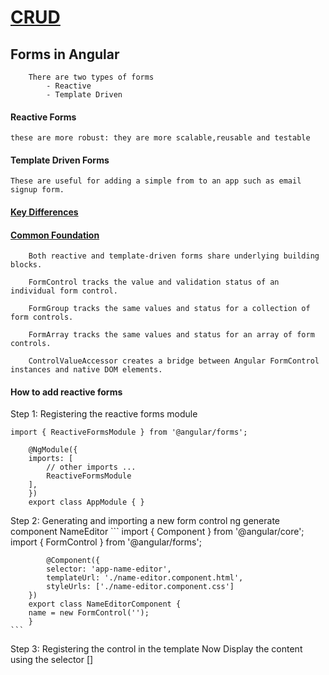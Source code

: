 # [CRUD](https://stackblitz.com/github/SaurabhTiwari95/CRUD)

## Forms in Angular

```
    There are two types of forms
        - Reactive
        - Template Driven
```

#### Reactive Forms

    these are more robust: they are more scalable,reusable and testable

#### Template Driven Forms

    These are useful for adding a simple from to an app such as email signup form.

#### [Key Differences](https://angular.io/guide/forms-overview#key-differences)

#### [Common Foundation](https://angular.io/guide/forms-overview#common-foundation)

```
    Both reactive and template-driven forms share underlying building blocks.

    FormControl tracks the value and validation status of an individual form control.

    FormGroup tracks the same values and status for a collection of form controls.

    FormArray tracks the same values and status for an array of form controls.

    ControlValueAccessor creates a bridge between Angular FormControl instances and native DOM elements.

```

#### How to add reactive forms

Step 1: Registering the reactive forms module
```
import { ReactiveFormsModule } from '@angular/forms';

    @NgModule({
    imports: [
        // other imports ...
        ReactiveFormsModule
    ],
    })
    export class AppModule { }

````
Step 2: Generating and importing a new form control
    ng generate component NameEditor
    ```
            import { Component } from '@angular/core';
            import { FormControl } from '@angular/forms';

            @Component({
            selector: 'app-name-editor',
            templateUrl: './name-editor.component.html',
            styleUrls: ['./name-editor.component.css']
        })
        export class NameEditorComponent {
        name = new FormControl('');
        }
    ```
Step 3: Registering the control in the template
    Now Display the content using the selector          [<app-test-name></app-test-name>]
